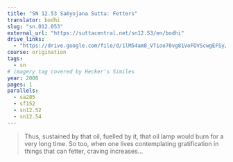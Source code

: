 ```yaml
---
title: "SN 12.53 Saṁyojana Sutta: Fetters"
translator: bodhi
slug: "sn.012.053"
external_url: "https://suttacentral.net/sn12.53/en/bodhi"
drive_links:
  - "https://drive.google.com/file/d/1lM54am8_VTioo70vg81VoFOVScwgEFSy/view?usp=drivesdk"
course: origination
tags:
  - sn
# imagery tag covered by Hecker's Similes
year: 2000
pages: 1
parallels:
  - sa285
  - sf152
  - sn12.52
  - sn12.54
---
```


> Thus, sustained by that oil, fuelled by it, that oil lamp would burn for a very long time. So too, when one lives contemplating gratification in things that can fetter, craving increases…

